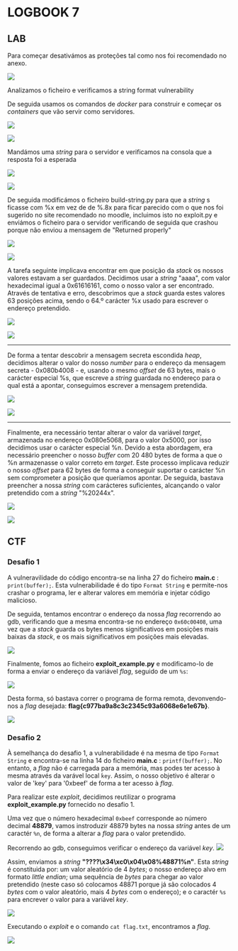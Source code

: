 # LOGBOOK 7

## LAB

Para começar desativámos as proteções tal como nos foi recomendado no anexo.

![](https://i.imgur.com/avCdbWO.png)

Analizamos o ficheiro e verificamos a string format vulnerability

De seguida usamos os comandos de *docker* para construir e começar os *containers* que vão servir como servidores.

![](https://i.imgur.com/E8CfHWD.png)

![](https://i.imgur.com/kCwOFxD.png)

Mandámos uma *string* para o servidor e verificamos na consola que a resposta foi a esperada

![](https://i.imgur.com/69eYWXn.png)

![](https://i.imgur.com/yvjRncZ.png)

De seguida modificámos o ficheiro build-string.py para que a *string* s ficasse com %x em vez de de %.8x para ficar parecido com o que nos foi sugerido no site recomendado no moodle, incluimos isto no exploit.py e enviámos o ficheiro para o servidor verificando de seguida que crashou porque não enviou a mensagem de "Returned properly"

![](https://i.imgur.com/G5zRA2X.png)

![](https://i.imgur.com/UTHlID2.png)

A tarefa seguinte implicava encontrar em que posição da *stack* os nossos valores estavam a ser guardados. Decidimos usar a *string* "aaaa", com valor hexadecimal igual a 0x61616161, como o nosso valor a ser encontrado. Através de tentativa e erro, descobrimos que a *stack* guarda estes valores 63 posições acima, sendo o 64.º carácter %x usado para escrever o endereço pretendido.

![](https://i.imgur.com/9JWe4I6.png)

![](https://i.imgur.com/DWX902o.png)

---

De forma a tentar descobrir a mensagem secreta escondida *heap*, decidimos alterar o valor do nosso *number* para o endereço da mensagem secreta - 0x080b4008 - e, usando o mesmo *offset* de 63 bytes, mais o carácter especial %s, que escreve a *string* guardada no endereço para o qual está a apontar, conseguimos escrever a mensagem pretendida.

![](https://i.imgur.com/WXYuEIa.png)

![](https://i.imgur.com/W3N3ojL.png)

---

Finalmente, era necessário tentar alterar o valor da variável *target*, armazenada no endereço 0x080e5068, para o valor 0x5000, por isso decidimos usar o carácter especial %n. Devido a esta abordagem, era necessário preencher o nosso *buffer* com 20 480 bytes de forma a que o %n armazenasse o valor correto em *target*. Este processo implicava reduzir o nosso *offset* para 62 bytes de forma a conseguir suportar o carácter %n sem comprometer a posição que queríamos apontar. De seguida, bastava preencher a nossa *string* com carácteres suficientes, alcançando o valor pretendido com a *string* "%20244x".

![](https://i.imgur.com/8D4HlwH.png)

![](https://i.imgur.com/TYksMGs.png)

## CTF

### Desafio 1

A vulneravilidade do código encontra-se na linha 27 do ficheiro **main.c** : `print(buffer);`. Esta vulnerabilidade é do tipo `Format String` e permite-nos crashar o programa, ler e alterar valores em memória e injetar código malicioso.

De seguida, tentamos encontrar o endereço da nossa *flag* recorrendo ao gdb, verificando que a mesma encontra-se no endereço `0x60c00408`, uma vez que a *stack* guarda os bytes menos significativos em posições mais baixas da *stack*, e os mais significativos em posições mais elevadas.

![](https://i.imgur.com/omyiKBz.png)

Finalmente, fomos ao ficheiro **exploit_example.py** e modificamo-lo de forma  a enviar o endereço da variável *flag*, seguido de um `%s`:

![](https://i.imgur.com/4O8MMLQ.png)

Desta forma, só bastava correr o programa de forma remota, devonvendo-nos a *flag* desejada: **flag{c977ba9a8c3c2345c93a6068e6e1e67b}**.

![](https://i.imgur.com/Z2XZFFK.png)

### Desafio 2

À semelhança do desafio 1, a vulnerabilidade é na mesma de tipo `Format String` e encontra-se na linha 14 do ficheiro **main.c** : `printf(buffer);`. No entanto, a *flag* não é carregada para a memória, mas podes ter acesso à mesma através da varável local `ḱey`. Assim, o nosso objetivo é alterar o valor de 'key' para '0xbeef' de forma a ter acesso à *flag*.

Para realizar este *exploit*, decidimos reutilizar o programa **exploit_example.py** fornecido no desafio 1.

Uma vez que o número hexadecimal `0xbeef` corresponde ao número decimal **48879**, vamos instroduzir 48879 bytes na nossa *string* antes de um caractér `%n`, de forma a alterar a *flag* para o valor pretendido.

Recorrendo ao gdb, conseguimos verificar o endereço da variável *key*.
![](https://i.imgur.com/uPi2dxw.png)

Assim, enviamos a *string* **"????\x34\xc0\x04\x08%48871%n"**. Esta *string* é constituida por: um valor aleatório de 4 *bytes*; o nosso endereço alvo em formato *little endian*; uma sequência de *bytes* para chegar ao valor pretendido (neste caso só colocamos 48871 porque já são colocados 4 *bytes* com o valor aleatório, mais 4 *bytes* com o endereço); e o caractér `%s` para encrever o valor para a variável *key*.

![](https://i.imgur.com/4RmTm61.png)

Executando o *exploit* e o comando `cat flag.txt`, encontramos a *flag*.

![](https://i.imgur.com/CGKden1.png)
